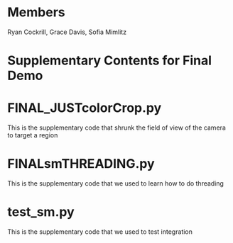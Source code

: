# Members
Ryan Cockrill, Grace Davis, Sofia Mimlitz

# Supplementary Contents for Final Demo 

  # FINAL_JUSTcolorCrop.py
  This is the supplementary code that shrunk the field of view of the camera to target a region

  # FINALsmTHREADING.py
  This is the supplementary code that we used to learn how to do threading

  # test_sm.py
  This is the supplementary code that we used to test integration
